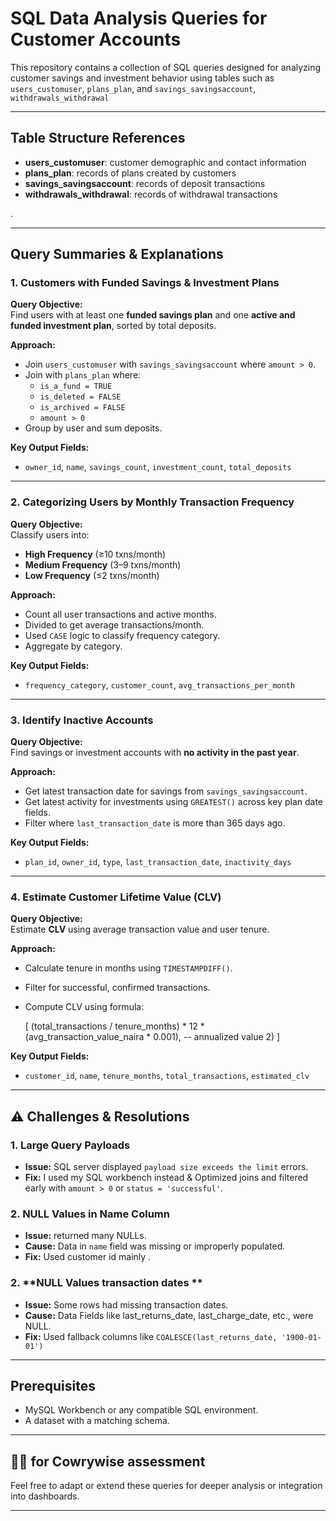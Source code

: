 # SQL Data Analysis Queries for Customer Accounts

This repository contains a collection of SQL queries designed for analyzing customer savings and investment behavior using tables such as `users_customuser`, `plans_plan`, and `savings_savingsaccount`, `withdrawals_withdrawal `

---

## Table Structure References

- **users_customuser**: customer demographic and contact information
- **plans_plan**: records of plans created by customers
- **savings_savingsaccount**: records of deposit transactions
- **withdrawals_withdrawal**: records of withdrawal transactions

.

---

## Query Summaries & Explanations

### 1. Customers with Funded Savings & Investment Plans

**Query Objective:**  
Find users with at least one **funded savings plan** and one **active and funded investment plan**, sorted by total deposits.

**Approach:**
- Join `users_customuser` with `savings_savingsaccount` where `amount > 0`.
- Join with `plans_plan` where:
  - `is_a_fund = TRUE`
  - `is_deleted = FALSE`
  - `is_archived = FALSE`
  - `amount > 0`
- Group by user and sum deposits.

**Key Output Fields:**
- `owner_id`, `name`, `savings_count`, `investment_count`, `total_deposits`

---

### 2. Categorizing Users by Monthly Transaction Frequency

**Query Objective:**  
Classify users into:
- **High Frequency** (≥10 txns/month)
- **Medium Frequency** (3–9 txns/month)
- **Low Frequency** (≤2 txns/month)

**Approach:**
- Count all user transactions and active months.
- Divided to get average transactions/month.
- Used `CASE` logic to classify frequency category.
- Aggregate by category.

**Key Output Fields:**
- `frequency_category`, `customer_count`, `avg_transactions_per_month`

---

### 3. Identify Inactive Accounts

**Query Objective:**  
Find savings or investment accounts with **no activity in the past year**.

**Approach:**
- Get latest transaction date for savings from `savings_savingsaccount`.
- Get latest activity for investments using `GREATEST()` across key plan date fields.
- Filter where `last_transaction_date` is more than 365 days ago.

**Key Output Fields:**
- `plan_id`, `owner_id`, `type`, `last_transaction_date`, `inactivity_days`

---

### 4. Estimate Customer Lifetime Value (CLV)

**Query Objective:**  
Estimate **CLV** using average transaction value and user tenure.

**Approach:**
- Calculate tenure in months using `TIMESTAMPDIFF()`.
- Filter for successful, confirmed transactions.
- Compute CLV using formula:

  \[
  (total_transactions / tenure_months) * 12 * (avg_transaction_value_naira * 0.001),  -- annualized value 
            2)
  \]

**Key Output Fields:**
- `customer_id`, `name`, `tenure_months`, `total_transactions`, `estimated_clv`

---

## ⚠️ Challenges & Resolutions

### 1. **Large Query Payloads**
- **Issue:** SQL server displayed `payload size exceeds the limit` errors.
- **Fix:** I used my SQL workbench instead & Optimized joins and filtered early with `amount > 0` or `status = 'successful'`.

### 2. **NULL Values in Name Column**
- **Issue:** returned many NULLs.
- **Cause:** Data in `name` field was missing or improperly populated.
- **Fix:** Used customer id mainly .

### 2. **NULL Values transaction dates **
- **Issue:** Some rows had missing transaction dates.
- **Cause:** Data Fields like last_returns_date, last_charge_date, etc., were NULL.
- **Fix:** Used fallback columns like `COALESCE(last_returns_date, '1900-01-01')` 

---

##  Prerequisites

- MySQL Workbench or any compatible SQL environment.
- A dataset with a matching schema.

---

## 👨‍💻 for Cowrywise assessment

Feel free to adapt or extend these queries for deeper analysis or integration into dashboards.

---

